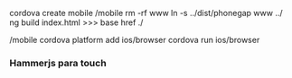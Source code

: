 cordova create mobile
/mobile
  rm -rf www
  ln -s ../dist/phonegap www
../
  ng build
  index.html >>> base href ./
  
/mobile
cordova platform add ios/browser
cordova run ios/browser




### Hammerjs para touch
